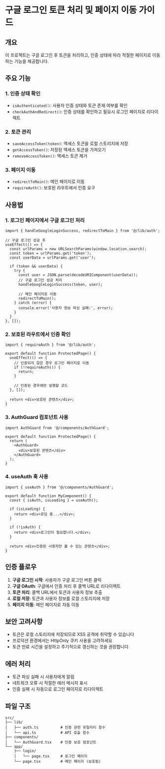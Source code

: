 # 구글 로그인 토큰 처리 및 페이지 이동 가이드

## 개요
이 프로젝트는 구글 로그인 후 토큰을 처리하고, 인증 상태에 따라 적절한 페이지로 이동하는 기능을 제공합니다.

## 주요 기능

### 1. 인증 상태 확인
- `isAuthenticated()`: 사용자 인증 상태와 토큰 존재 여부를 확인
- `checkAuthAndRedirect()`: 인증 상태를 확인하고 필요시 로그인 페이지로 리다이렉트

### 2. 토큰 관리
- `saveAccessToken(token)`: 액세스 토큰을 로컬 스토리지에 저장
- `getAccessToken()`: 저장된 액세스 토큰을 가져오기
- `removeAccessToken()`: 액세스 토큰 제거

### 3. 페이지 이동
- `redirectToMain()`: 메인 페이지로 이동
- `requireAuth()`: 보호된 라우트에서 인증 요구

## 사용법

### 1. 로그인 페이지에서 구글 로그인 처리

```tsx
import { handleGoogleLoginSuccess, redirectToMain } from '@/lib/auth';

// 구글 로그인 성공 후
useEffect(() => {
  const urlParams = new URLSearchParams(window.location.search);
  const token = urlParams.get('token');
  const userData = urlParams.get('user');
  
  if (token && userData) {
    try {
      const user = JSON.parse(decodeURIComponent(userData));
      // 구글 로그인 성공 처리
      handleGoogleLoginSuccess(token, user);
      
      // 메인 페이지로 이동
      redirectToMain();
    } catch (error) {
      console.error('사용자 정보 파싱 실패:', error);
    }
  }
}, []);
```

### 2. 보호된 라우트에서 인증 확인

```tsx
import { requireAuth } from '@/lib/auth';

export default function ProtectedPage() {
  useEffect(() => {
    // 인증되지 않은 경우 로그인 페이지로 이동
    if (!requireAuth()) {
      return;
    }
    
    // 인증된 경우에만 실행할 코드
  }, []);
  
  return <div>보호된 콘텐츠</div>;
}
```

### 3. AuthGuard 컴포넌트 사용

```tsx
import AuthGuard from '@/components/AuthGuard';

export default function ProtectedPage() {
  return (
    <AuthGuard>
      <div>보호된 콘텐츠</div>
    </AuthGuard>
  );
}
```

### 4. useAuth 훅 사용

```tsx
import { useAuth } from '@/components/AuthGuard';

export default function MyComponent() {
  const { isAuth, isLoading } = useAuth();
  
  if (isLoading) {
    return <div>로딩 중...</div>;
  }
  
  if (!isAuth) {
    return <div>로그인이 필요합니다.</div>;
  }
  
  return <div>인증된 사용자만 볼 수 있는 콘텐츠</div>;
}
```

## 인증 플로우

1. **구글 로그인 시작**: 사용자가 구글 로그인 버튼 클릭
2. **구글 OAuth**: 구글에서 인증 처리 후 콜백 URL로 리다이렉트
3. **토큰 처리**: 콜백 URL에서 토큰과 사용자 정보 추출
4. **로컬 저장**: 토큰과 사용자 정보를 로컬 스토리지에 저장
5. **페이지 이동**: 메인 페이지로 자동 이동

## 보안 고려사항

- 토큰은 로컬 스토리지에 저장되므로 XSS 공격에 취약할 수 있습니다
- 프로덕션 환경에서는 HttpOnly 쿠키 사용을 고려하세요
- 토큰 만료 시간을 설정하고 주기적으로 갱신하는 것을 권장합니다

## 에러 처리

- 토큰 파싱 실패 시 사용자에게 알림
- 네트워크 오류 시 적절한 에러 메시지 표시
- 인증 실패 시 자동으로 로그인 페이지로 리다이렉트

## 파일 구조

```
src/
├── lib/
│   ├── auth.ts          # 인증 관련 유틸리티 함수
│   └── api.ts           # API 호출 함수
├── components/
│   └── AuthGuard.tsx    # 인증 보호 컴포넌트
└── app/
    ├── login/
    │   └── page.tsx     # 로그인 페이지
    └── page.tsx         # 메인 페이지 (보호됨)
``` 